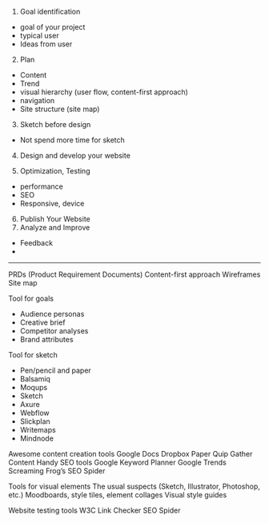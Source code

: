 1. Goal identification

- goal of your project
- typical user
- Ideas from user

2. Plan

- Content
- Trend
- visual hierarchy (user flow, content-first approach)
- navigation
- Site structure (site map)

3. Sketch before design

- Not spend more time for sketch

4. Design and develop your website

5. Optimization, Testing

- performance
- SEO
- Responsive, device

6. Publish Your Website
7. Analyze and Improve

- Feedback
-

---

PRDs (Product Requirement Documents)
Content-first approach
Wireframes
Site map

Tool for goals

- Audience personas
- Creative brief
- Competitor analyses
- Brand attributes

Tool for sketch

- Pen/pencil and paper
- Balsamiq
- Moqups
- Sketch
- Axure
- Webflow
- Slickplan
- Writemaps
- Mindnode

Awesome content creation tools
Google Docs
Dropbox Paper
Quip
Gather Content
Handy SEO tools
Google Keyword Planner
Google Trends
Screaming Frog’s SEO Spider

Tools for visual elements
The usual suspects (Sketch, Illustrator, Photoshop, etc.)
Moodboards, style tiles, element collages
Visual style guides

Website testing tools
W3C Link Checker
SEO Spider
